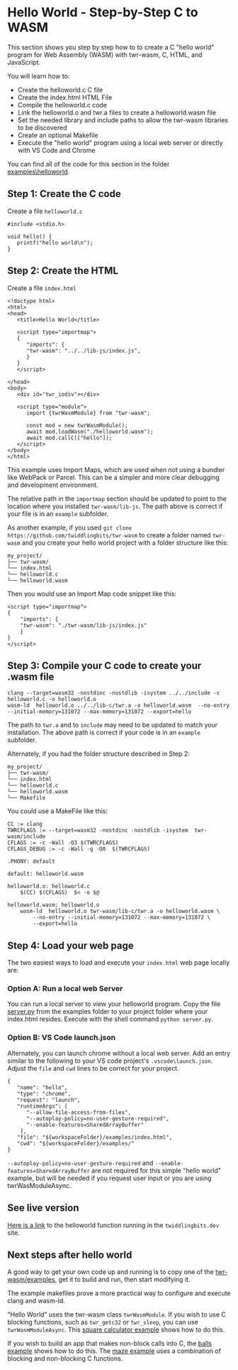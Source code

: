 # Hello World - Step-by-Step C to WASM

This section shows you step by step how to to create a C "hello world" program for Web Assembly (WASM) with twr-wasm, C, HTML, and JavaScript.

You will learn how to:

- Create the helloworld.c C file
- Create the index.html HTML File
- Compile the helloworld.c code 
- Link the helloworld.o and twr.a files to create a helloworld.wasm file
- Set the needed library and include paths to allow the twr-wasm libraries to be discovered
- Create an optional Makefile
- Execute the "hello world" program using a local web server or directly with VS Code and Chrome


You can find all of the code for this section in the folder [examples\helloworld](https://github.com/twiddlingbits/twr-wasm/tree/main/examples/helloworld).

## Step 1: Create the C code
Create a file `helloworld.c`
~~~
#include <stdio.h>

void hello() {
   printf("hello world\n");
}
~~~

## Step 2: Create the HTML
Create a file `index.html`
~~~
<!doctype html>
<html>
<head>
   <title>Hello World</title>

   <script type="importmap">
   {
      "imports": {
      "twr-wasm": "../../lib-js/index.js",
      }
   }
   </script>

</head>
<body>
   <div id="twr_iodiv"></div>

   <script type="module">
      import {twrWasmModule} from "twr-wasm";
      
      const mod = new twrWasmModule();
      await mod.loadWasm("./helloworld.wasm");
      await mod.callC(["hello"]);
   </script>
</body>
</html>
~~~

This example uses Import Maps, which are used when not using a bundler like WebPack or Parcel.  This can be a simpler and more clear debugging and development environment.

The relative path in the `importmap` section should be updated to point to the location where you installed `twr-wasm/lib-js`.  The path above is correct if your file is in an `example` subfolder.

As another example, if you used `git clone https://github.com/twiddlingbits/twr-wasm` to create a folder named `twr-wasm` and you create your hello world project with a folder structure like this:

~~~
my_project/
├── twr-wasm/
└── index.html
└── helloworld.c
└── helloworld.wasm
~~~

Then you would use an Import Map code snippet like this:

~~~
<script type="importmap">
{
	"imports": {
	"twr-wasm": "./twr-wasm/lib-js/index.js"
	}
}
</script>
~~~


## Step 3: Compile your C code to create your .wasm file
~~~
clang --target=wasm32 -nostdinc -nostdlib -isystem ../../include -c  helloworld.c -o helloworld.o
wasm-ld  helloworld.o ../../lib-c/twr.a -o helloworld.wasm  --no-entry --initial-memory=131072 --max-memory=131072 --export=hello 
~~~

The path to `twr.a` and to `include`  may need to be updated to match your installation.  The above path is correct if your code is in an `example` subfolder.

Alternately, if you had the folder structure described in Step 2:

~~~
my_project/
├── twr-wasm/
└── index.html
└── helloworld.c
└── helloworld.wasm
└── Makefile
~~~

You could use a MakeFile like this:
~~~
CC := clang
TWRCFLAGS := --target=wasm32 -nostdinc -nostdlib -isystem  twr-wasm/include
CFLAGS := -c -Wall -O3 $(TWRCFLAGS)
CFLAGS_DEBUG := -c -Wall -g -O0  $(TWRCFLAGS)

.PHONY: default

default: helloworld.wasm

helloworld.o: helloworld.c
	$(CC) $(CFLAGS)  $< -o $@

helloworld.wasm: helloworld.o 
	wasm-ld  helloworld.o twr-wasm/lib-c/twr.a -o helloworld.wasm \
		--no-entry --initial-memory=131072 --max-memory=131072 \
		--export=hello 
~~~

## Step 4: Load your web page
The two easiest ways to load and execute your `index.html` web page locally are:

### Option A: Run a local web Server
You can run a local server to view your helloworld program.  Copy the file [server.py](https://github.com/twiddlingbits/twr-wasm/blob/main/examples/server.py) from the examples folder to your project folder where your index.html resides.  Execute with the shell command `python server.py`.

### Option B: VS Code launch.json
Alternately, you can launch chrome without a local web server.  Add an entry similar to the following to your VS code project's `.vscode\launch.json`.  Adjust the `file` and `cwd` lines to be correct for your project.
~~~
{
   "name": "hello",
   "type": "chrome",
   "request": "launch",
   "runtimeArgs": [
      "--allow-file-access-from-files",
      "--autoplay-policy=no-user-gesture-required",
      "--enable-features=SharedArrayBuffer"
    ],
   "file": "${workspaceFolder}/examples/index.html",
   "cwd": "${workspaceFolder}/examples/"
}
~~~

`--autoplay-policy=no-user-gesture-required` and `--enable-features=SharedArrayBuffer` are not required for this simple "hello world" example, but will be needed if you request user input or you are using twrWasModuleAsync.

## See live version
[Here is a link](/examples/helloworld/index.html) to the helloworld function running in the `twiddlingbits.dev` site.

## Next steps after hello world
A good way to get your own code up and running is to copy one of the [twr-wasm/examples](../examples/examples-overview.md), get it to build and run, then start modifying it.  

The example makefiles prove a more practical way to configure and execute clang and wasm-ld.

"Hello World" uses the twr-wasm class `twrWasmModule`.   If you wish to use C blocking functions, such as `twr_getc32` or `twr_sleep`, you can use `twrWasmModuleAsync`.  This [square calculator example](../examples/examples-stdio-div.md) shows how to do this.  

If you wish to build an app that makes non-block calls into C, the [balls example](../examples/examples-balls.md) shows how to do this. The [maze example](../examples/examples-maze.md) uses a combination of blocking and non-blocking C functions.

